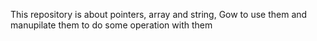 This repository is about pointers, array and string, Gow to use them and manupilate them to do some operation with them 
